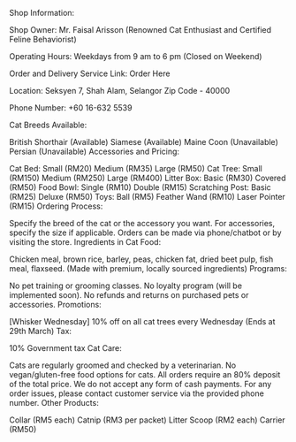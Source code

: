 Shop Information:

Shop Owner:
Mr. Faisal Arisson (Renowned Cat Enthusiast and Certified Feline Behaviorist)

Operating Hours:
Weekdays from 9 am to 6 pm (Closed on Weekend)

Order and Delivery Service Link:
Order Here

Location:
Seksyen 7, Shah Alam, Selangor
Zip Code - 40000

Phone Number:
+60 16-632 5539

Cat Breeds Available:

British Shorthair (Available)
Siamese (Available)
Maine Coon (Unavailable)
Persian (Unavailable)
Accessories and Pricing:

Cat Bed:
Small (RM20)
Medium (RM35)
Large (RM50)
Cat Tree:
Small (RM150)
Medium (RM250)
Large (RM400)
Litter Box:
Basic (RM30)
Covered (RM50)
Food Bowl:
Single (RM10)
Double (RM15)
Scratching Post:
Basic (RM25)
Deluxe (RM50)
Toys:
Ball (RM5)
Feather Wand (RM10)
Laser Pointer (RM15)
Ordering Process:

Specify the breed of the cat or the accessory you want.
For accessories, specify the size if applicable.
Orders can be made via phone/chatbot or by visiting the store.
Ingredients in Cat Food:

Chicken meal, brown rice, barley, peas, chicken fat, dried beet pulp, fish meal, flaxseed. (Made with premium, locally sourced ingredients)
Programs:

No pet training or grooming classes.
No loyalty program (will be implemented soon).
No refunds and returns on purchased pets or accessories.
Promotions:

[Whisker Wednesday] 10% off on all cat trees every Wednesday (Ends at 29th March)
Tax:

10% Government tax
Cat Care:

Cats are regularly groomed and checked by a veterinarian.
No vegan/gluten-free food options for cats.
All orders require an 80% deposit of the total price.
We do not accept any form of cash payments.
For any order issues, please contact customer service via the provided phone number.
Other Products:

Collar (RM5 each)
Catnip (RM3 per packet)
Litter Scoop (RM2 each)
Carrier (RM50)
